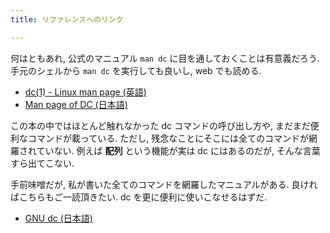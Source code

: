 ```yaml
---
title: リファレンスへのリンク

---
```


何はともあれ, 公式のマニュアル `man dc` に目を通しておくことは有意義だろう.
手元のシェルから `man dc` を実行しても良いし, web でも読める.

- [dc(1) - Linux man page (英語)](https://linux.die.net/man/1/dc)
- [Man page of DC (日本語)](https://linuxjm.osdn.jp/html/GNU_bc/man1/dc.1.html)

この本の中ではほとんど触れなかった dc コマンドの呼び出し方や, まだまだ便利なコマンドが載っている.  ただし, 残念なことにそこには全てのコマンドが網羅されていない. 例えば **配列** という機能が実は dc にはあるのだが, そんな言葉すら出てこない.

手前味噌だが, 私が書いた全てのコマンドを網羅したマニュアルがある. 良ければこちらもご一読頂きたい. dc を更に便利に使いこなせるはずだ.

- [GNU dc (日本語)](https://cympfh.cc/memo/dc)
